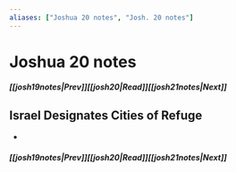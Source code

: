 ```yaml
---
aliases: ["Joshua 20 notes", "Josh. 20 notes"]
---
```

# Joshua 20 notes
##### <span class=arrow-left></span>[[josh19notes|Prev]]<span class=navigation-separator></span>[[josh20|Read]]<span class=navigation-separator></span>[[josh21notes|Next]]<span class=arrow-right></span>
## Israel Designates Cities of Refuge
- 
##### <span class=arrow-left></span>[[josh19notes|Prev]]<span class=navigation-separator></span>[[josh20|Read]]<span class=navigation-separator></span>[[josh21notes|Next]]<span class=arrow-right></span>